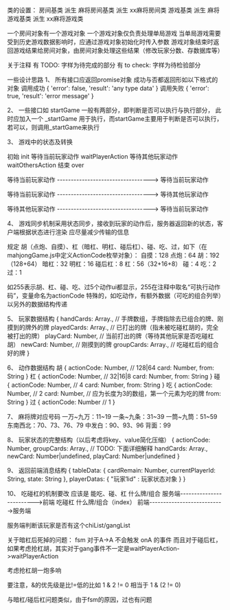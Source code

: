 类的设置：
房间基类    派生    麻将房间基类    派生    xx麻将房间类
游戏基类    派生    麻将游戏基类    派生    xx麻将游戏类

一个房间对象有一个游戏对象
一个游戏对象仅负责处理单局游戏
当单局游戏需要受到历史游戏数据影响时，应通过游戏对象初始化时传入参数
游戏对象结束时返回游戏结果给房间对象，由房间对象处理这些结果（修改玩家分数、存数据库等）

关于注释
有 TODO: 字样为待完成的部分
有 to check: 字样为待检验部分

一些设计思路
1、
所有接口应返回promise对象
成功与否都返回形如以下格式的对象
调用成功
{
    'error': false,
    'result': 'any type data'
}
调用失败
{
    'error': true,
    'result': 'error message'
}

2、
一些接口如 startGame 一般有两部分，即判断是否可以执行与执行部分，
   此时应加入一个 _startGame 用于执行，而startGame主要用于判断是否可以执行，
   若可以，则调用_startGame来执行


3、
游戏中的状态及转换

初始 init
等待当前玩家动作 waitPlayerAction
等待其他玩家动作 waitOthersAction
结束 over

等待当前玩家动作 ----------------------------------> 等待当前玩家动作

等待当前玩家动作 ----------------------------------> 等待其他玩家动作

等待其他玩家动作 ----------------------------------> 等待当前玩家动作

4、
游戏同步机制采用状态同步，接收到玩家的动作后，服务器返回新的状态，客户端根据状态进行渲染
应尽量减少传输的信息

规定 胡（点炮、自摸）、杠（暗杠、明杠、碰后杠）、碰、吃、过，如下（在mahjongGame.js中定义ActionCode枚举对象）：
自摸：128
点炮：64
胡：192（128+64）
暗杠：32
明杠：16
碰后杠：8
杠：56（32+16+8）
碰：4
吃：2
过：1

如255表示胡、杠、碰、吃、过5个动作ui都显示，255在注释中取名“可执行动作码”，变量命名为actionCode
特殊的，如吃动作，有额外数据（可吃的组合列举）以另外的数据结构传递

5、
玩家数据结构
{
    handCards: Array.<Number>, // 手牌数组，手牌指除去已组合的牌、刚摸到的牌外的牌
    playedCards: Array.<Number>, // 已打出的牌（指未被吃碰杠胡的，完全被打出的牌）
    playCard: Number, // 当前打出的牌（等待其他玩家是否吃碰杠胡）
    newCard: Number, // 刚摸到的牌
    groupCards: Array.<Object>, // 吃碰杠后的组合好的牌
}

6、
动作数据结构
胡
{
    actionCode: Number, // 128|64
    card: Number,
    from: String
}
杠
{
    actionCode: Number, // 32|16|8
    card: Number,
    from: String
}
碰
{
    actionCode: Number, // 4
    card: Number,
    from: String
}
吃
{
    actionCode: Number, // 2
    card: Number, // 应为长度为3的数组，第一个元素为吃的牌
    from: String
}
过
{
    actionCode: Number // 1
}

7、
麻将牌对应号码
一万~九万：11~19
一条~九条：31~39
一筒~九筒：51~59
东南西北：70、73、76、79
中发白：90、93、96
背面：99

8、
玩家状态的完整结构（以后考虑将key、value简化压缩）
{
    actionCode: Number,
    groupCards: Array.<Object>, // TODO: 下面详细解释
    handCards: Array.<Number>,
    newCard: Number|undefined,
    playCard: Number|undefined
}

9、
返回前端消息结构
{
    tableData: {
        cardRemain: Number,
        currentPlayerId: String,
        state: String
    },
    playerDatas: {
        "玩家1id" : 玩家状态对象
    }
}

10、
吃碰杠的机制要改
应该是
          能吃、碰、杠  什么牌/组合
服务端------------------------->前端
           吃碰杠 什么牌/组合（index）
前端--------------------------->服务端

服务端判断该玩家是否有这个chiList/gangList

关于暗杠后死掉的问题：
fsm 对于A->A 不会触发 onA 的事件
而且对于碰后杠，如果考虑抢杠胡，其实对于gang事件不一定是waitPlayerAction->waitPlayerAction

考虑抢杠胡一炮多响

要注意，&的优先级是比!=低的比如  1 & 2 != 0 相当于 1 & (2 != 0)

与暗杠/碰后杠问题类似，由于fsm的原因，过也有问题